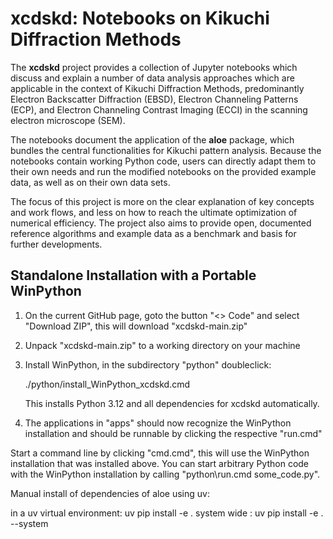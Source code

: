 xcdskd: Notebooks on Kikuchi Diffraction Methods
================================================

The **xcdskd** project provides a collection of Jupyter notebooks which discuss and explain a number of 
data analysis approaches which are applicable in the context of Kikuchi Diffraction Methods, 
predominantly Electron Backscatter Diffraction (EBSD), 
Electron Channeling Patterns (ECP), and Electron Channeling Contrast Imaging (ECCI) in the scanning electron microscope (SEM). 

The notebooks document the application of the **aloe** package, which bundles the central functionalities
for Kikuchi pattern analysis. Because the notebooks contain working Python code, users can directly adapt them to 
their own needs and run the modified notebooks on the provided example data, as well as on their own data sets.

The focus of this project is more on the clear explanation of key concepts and work flows, 
and less on how to reach the ultimate optimization of numerical efficiency.
The project also aims to provide open, documented reference algorithms and example data as a benchmark
and basis for further developments.


Standalone Installation with a Portable WinPython
-------------------------------------------------

1. On the current GitHub page, goto the button "<> Code" and select "Download ZIP", this will download "xcdskd-main.zip"

2. Unpack "xcdskd-main.zip" to a working directory on your machine

3. Install WinPython, in the subdirectory "python" doubleclick:

    ./python/install_WinPython_xcdskd.cmd

   This installs Python 3.12 and all dependencies for xcdskd automatically.

4. The applications in "apps" should now recognize the WinPython installation and should be runnable by clicking the respective "run.cmd"

Start a command line by clicking "cmd.cmd", this will use the WinPython installation that was installed above.
You can start arbitrary Python code with the WinPython installation by calling "python\run.cmd some_code.py".

Manual install of dependencies of aloe using uv:

in a uv virtual environment:  uv pip install -e .
system wide                :  uv pip install -e . --system

